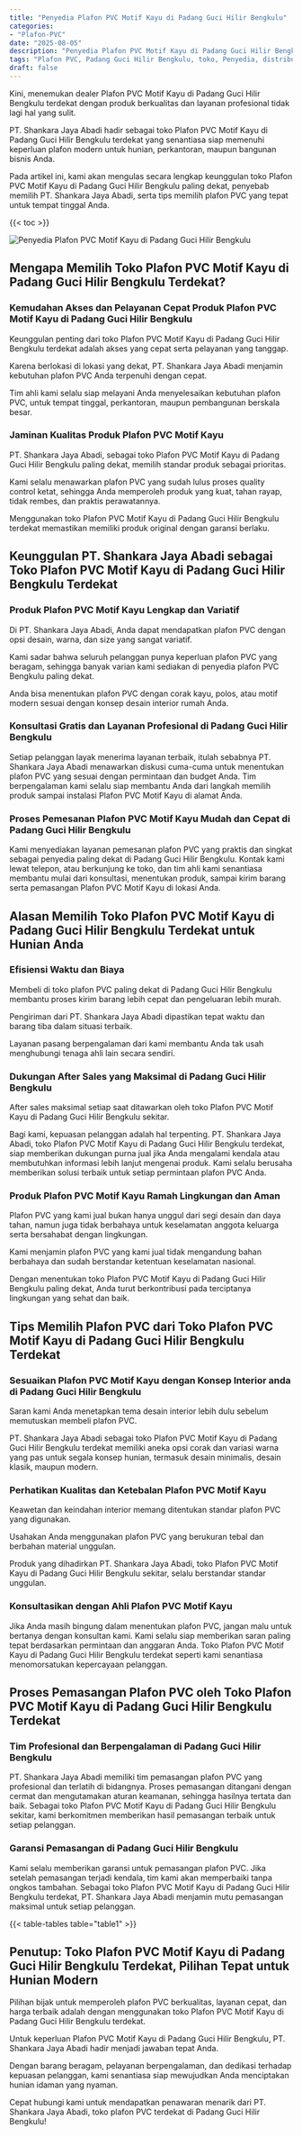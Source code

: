```yaml
---
title: "Penyedia Plafon PVC Motif Kayu di Padang Guci Hilir Bengkulu"
categories: 
- "Plafon-PVC"
date: "2025-08-05"
description: "Penyedia Plafon PVC Motif Kayu di Padang Guci Hilir Bengkulu untuk hunian, office, serta gerai. Material unggulan, beragam motif, variasi warna modern, dengan jasa penempatan ditangani oleh tenaga ahli ahli serta kepastian resmi!|Layanan distribusi Plafon PVC Motif Kayu di Padang Guci Hilir Bengkulu untuk kebutuhan tempat tinggal, perkantoran, atau ritel, dengan plafon berkualitas dan instalasi oleh teknisi ahli dan garansi resmi.|Alternatif Plafon PVC Motif Kayu di Padang Guci Hilir Bengkulu yang terpercaya untuk tempat tinggal, office, dan ritel, bersama plafon terbaik dan pemasangan ditangani oleh tenaga ahli berpengalaman serta garansi resmi.|Penjualan Plafon PVC Motif Kayu di Padang Guci Hilir Bengkulu bagi tempat tinggal, perkantoran, dan toko, beserta plafon unggulan dan instalasi dikerjakan oleh tenaga ahli profesional, lengkap beserta garansi resmi.}"
tags: "Plafon PVC, Padang Guci Hilir Bengkulu, toko, Penyedia, distributor"
draft: false
---
```


Kini, menemukan dealer Plafon PVC Motif Kayu di Padang Guci Hilir Bengkulu terdekat dengan produk berkualitas dan layanan profesional tidak lagi hal yang sulit.

PT. Shankara Jaya Abadi hadir sebagai toko Plafon PVC Motif Kayu di Padang Guci Hilir Bengkulu terdekat yang senantiasa siap memenuhi keperluan plafon modern untuk hunian, perkantoran, maupun bangunan bisnis Anda.

Pada artikel ini, kami akan mengulas secara lengkap keunggulan toko Plafon PVC Motif Kayu di Padang Guci Hilir Bengkulu paling dekat, penyebab memilih PT. Shankara Jaya Abadi, serta tips memilih plafon PVC yang tepat untuk tempat tinggal Anda.

{{< toc >}}

![Penyedia Plafon PVC Motif Kayu di Padang Guci Hilir Bengkulu](/images/Plafon-PVC/Penyedia-Plafon-PVC-Motif-Kayu-di-Padang-Guci-Hilir-Bengkulu.png)


## Mengapa Memilih Toko Plafon PVC Motif Kayu di Padang Guci Hilir Bengkulu Terdekat?

### Kemudahan Akses dan Pelayanan Cepat Produk Plafon PVC Motif Kayu di Padang Guci Hilir Bengkulu

Keunggulan penting dari toko Plafon PVC Motif Kayu di Padang Guci Hilir Bengkulu terdekat adalah akses yang cepat serta pelayanan yang tanggap.

Karena berlokasi di lokasi yang dekat, PT. Shankara Jaya Abadi menjamin kebutuhan plafon PVC Anda terpenuhi dengan cepat.

Tim ahli kami selalu siap melayani Anda menyelesaikan kebutuhan plafon PVC, untuk tempat tinggal, perkantoran, maupun pembangunan berskala besar.

### Jaminan Kualitas Produk Plafon PVC Motif Kayu

PT. Shankara Jaya Abadi, sebagai toko Plafon PVC Motif Kayu di Padang Guci Hilir Bengkulu paling dekat, memilih standar produk sebagai prioritas.

Kami selalu menawarkan plafon PVC yang sudah lulus proses quality control ketat, sehingga Anda memperoleh produk yang kuat, tahan rayap, tidak rembes, dan praktis perawatannya.

Menggunakan toko Plafon PVC Motif Kayu di Padang Guci Hilir Bengkulu terdekat memastikan memiliki produk original dengan garansi berlaku.

## Keunggulan PT. Shankara Jaya Abadi sebagai Toko Plafon PVC Motif Kayu di Padang Guci Hilir Bengkulu Terdekat

### Produk Plafon PVC Motif Kayu Lengkap dan Variatif

Di PT. Shankara Jaya Abadi, Anda dapat mendapatkan plafon PVC dengan opsi desain, warna, dan size yang sangat variatif.

Kami sadar bahwa seluruh pelanggan punya keperluan plafon PVC yang beragam, sehingga banyak varian kami sediakan di penyedia plafon PVC Bengkulu paling dekat.

Anda bisa menentukan plafon PVC dengan corak kayu, polos, atau motif modern sesuai dengan konsep desain interior rumah Anda.

### Konsultasi Gratis dan Layanan Profesional di Padang Guci Hilir Bengkulu

Setiap pelanggan layak menerima layanan terbaik, itulah sebabnya PT. Shankara Jaya Abadi menawarkan diskusi cuma-cuma untuk menentukan plafon PVC yang sesuai dengan permintaan dan budget Anda. Tim berpengalaman kami selalu siap membantu Anda dari langkah memilih produk sampai instalasi Plafon PVC Motif Kayu di alamat Anda.

### Proses Pemesanan Plafon PVC Motif Kayu Mudah dan Cepat di Padang Guci Hilir Bengkulu

Kami menyediakan layanan pemesanan plafon PVC yang praktis dan singkat sebagai penyedia paling dekat di Padang Guci Hilir Bengkulu. Kontak kami lewat telepon, atau berkunjung ke toko, dan tim ahli kami senantiasa membantu mulai dari konsultasi, menentukan produk, sampai kirim barang serta pemasangan Plafon PVC Motif Kayu di lokasi Anda.

## Alasan Memilih Toko Plafon PVC Motif Kayu di Padang Guci Hilir Bengkulu Terdekat untuk Hunian Anda

### Efisiensi Waktu dan Biaya

Membeli di toko plafon PVC paling dekat di Padang Guci Hilir Bengkulu membantu proses kirim barang lebih cepat dan pengeluaran lebih murah.

Pengiriman dari PT. Shankara Jaya Abadi dipastikan tepat waktu dan barang tiba dalam situasi terbaik.

Layanan pasang berpengalaman dari kami membantu Anda tak usah menghubungi tenaga ahli lain secara sendiri.

### Dukungan After Sales yang Maksimal di Padang Guci Hilir Bengkulu

After sales maksimal setiap saat ditawarkan oleh toko Plafon PVC Motif Kayu di Padang Guci Hilir Bengkulu sekitar.

Bagi kami, kepuasan pelanggan adalah hal terpenting. PT. Shankara Jaya Abadi, toko Plafon PVC Motif Kayu di Padang Guci Hilir Bengkulu terdekat, siap memberikan dukungan purna jual jika Anda mengalami kendala atau membutuhkan informasi lebih lanjut mengenai produk. Kami selalu berusaha memberikan solusi terbaik untuk setiap permintaan plafon PVC Anda.

### Produk Plafon PVC Motif Kayu Ramah Lingkungan dan Aman

Plafon PVC yang kami jual bukan hanya unggul dari segi desain dan daya tahan, namun juga tidak berbahaya untuk keselamatan anggota keluarga serta bersahabat dengan lingkungan.

Kami menjamin plafon PVC yang kami jual tidak mengandung bahan berbahaya dan sudah berstandar ketentuan keselamatan nasional.

Dengan menentukan toko Plafon PVC Motif Kayu di Padang Guci Hilir Bengkulu paling dekat, Anda turut berkontribusi pada terciptanya lingkungan yang sehat dan baik.

## Tips Memilih Plafon PVC dari Toko Plafon PVC Motif Kayu di Padang Guci Hilir Bengkulu Terdekat

### Sesuaikan Plafon PVC Motif Kayu dengan Konsep Interior anda di Padang Guci Hilir Bengkulu

Saran kami Anda menetapkan tema desain interior lebih dulu sebelum memutuskan membeli plafon PVC.

PT. Shankara Jaya Abadi sebagai toko Plafon PVC Motif Kayu di Padang Guci Hilir Bengkulu terdekat memiliki aneka opsi corak dan variasi warna yang pas untuk segala konsep hunian, termasuk desain minimalis, desain klasik, maupun modern.

### Perhatikan Kualitas dan Ketebalan Plafon PVC Motif Kayu

Keawetan dan keindahan interior memang ditentukan standar plafon PVC yang digunakan.

Usahakan Anda menggunakan plafon PVC yang berukuran tebal dan berbahan material unggulan.

Produk yang dihadirkan PT. Shankara Jaya Abadi, toko Plafon PVC Motif Kayu di Padang Guci Hilir Bengkulu sekitar, selalu berstandar standar unggulan.

### Konsultasikan dengan Ahli Plafon PVC Motif Kayu

Jika Anda masih bingung dalam menentukan plafon PVC, jangan malu untuk bertanya dengan konsultan kami. Kami selalu siap memberikan saran paling tepat berdasarkan permintaan dan anggaran Anda. Toko Plafon PVC Motif Kayu di Padang Guci Hilir Bengkulu terdekat seperti kami senantiasa menomorsatukan kepercayaan pelanggan.

## Proses Pemasangan Plafon PVC oleh Toko Plafon PVC Motif Kayu di Padang Guci Hilir Bengkulu Terdekat

### Tim Profesional dan Berpengalaman di Padang Guci Hilir Bengkulu

PT. Shankara Jaya Abadi memiliki tim pemasangan plafon PVC yang profesional dan terlatih di bidangnya. Proses pemasangan ditangani dengan cermat dan mengutamakan aturan keamanan, sehingga hasilnya tertata dan baik. Sebagai toko Plafon PVC Motif Kayu di Padang Guci Hilir Bengkulu sekitar, kami berkomitmen memberikan hasil pemasangan terbaik untuk setiap pelanggan.

### Garansi Pemasangan di Padang Guci Hilir Bengkulu

Kami selalu memberikan garansi untuk pemasangan plafon PVC. Jika setelah pemasangan terjadi kendala, tim kami akan memperbaiki tanpa ongkos tambahan. Sebagai toko Plafon PVC Motif Kayu di Padang Guci Hilir Bengkulu terdekat, PT. Shankara Jaya Abadi menjamin mutu pemasangan maksimal untuk setiap pelanggan.

{{< table-tables table="table1" >}}

## Penutup: Toko Plafon PVC Motif Kayu di Padang Guci Hilir Bengkulu Terdekat, Pilihan Tepat untuk Hunian Modern

Pilihan bijak untuk memperoleh plafon PVC berkualitas, layanan cepat, dan harga terbaik adalah dengan menggunakan toko Plafon PVC Motif Kayu di Padang Guci Hilir Bengkulu terdekat.

Untuk keperluan Plafon PVC Motif Kayu di Padang Guci Hilir Bengkulu, PT. Shankara Jaya Abadi hadir menjadi jawaban tepat Anda.

Dengan barang beragam, pelayanan berpengalaman, dan dedikasi terhadap kepuasan pelanggan, kami senantiasa siap mewujudkan Anda menciptakan hunian idaman yang nyaman.

Cepat hubungi kami untuk mendapatkan penawaran menarik dari PT. Shankara Jaya Abadi, toko plafon PVC terdekat di Padang Guci Hilir Bengkulu!